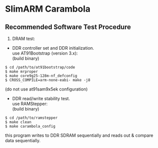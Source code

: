 # SlimARM Carambola

## Recommended Software Test Procedure
1. DRAM test:<br>
* DDR controller set and DDR initialization.<br>
use AT91Bootstrap (version 3.x):<br>
(build binary)
```shell
$ cd /path/to/at91bootstrap/code
$ make mrproper
$ make core9g25-128m-nf_defconfig
$ CROSS_COMPILE=arm-none-eabi- make -j8
```
(do not use at91sam9x5ek configuration)
* DDR read/write stability test.<br>
use RAMStepper:<br>
(build binary)
```shell
$ cd /path/to/ramstepper
$ make clean
$ make carambola_config
```
this program writes to DDR SDRAM sequentially and reads out & compare data sequentially.


